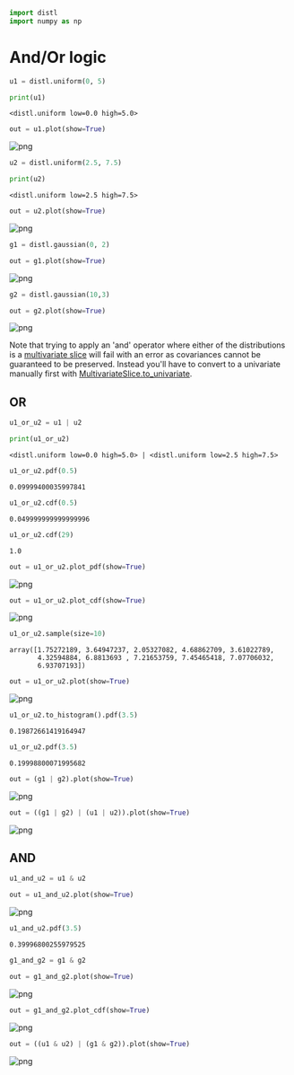 ```python
import distl
import numpy as np
```

# And/Or logic


```python
u1 = distl.uniform(0, 5)
```


```python
print(u1)
```

    <distl.uniform low=0.0 high=5.0>



```python
out = u1.plot(show=True)
```


![png](and_or_files/and_or_4_0.png)



```python
u2 = distl.uniform(2.5, 7.5)
```


```python
print(u2)
```

    <distl.uniform low=2.5 high=7.5>



```python
out = u2.plot(show=True)
```


![png](and_or_files/and_or_7_0.png)



```python
g1 = distl.gaussian(0, 2)
```


```python
out = g1.plot(show=True)
```


![png](and_or_files/and_or_9_0.png)



```python
g2 = distl.gaussian(10,3)
```


```python
out = g2.plot(show=True)
```


![png](and_or_files/and_or_11_0.png)


Note that trying to apply an 'and' operator where either of the distributions is a [multivariate slice](./multivariate_slice.md) will fail with an error as covariances cannot be guaranteed to be preserved.  Instead you'll have to convert to a univariate manually first with [MultivariateSlice.to_univariate](../api/BaseMultivariateSlice.to_univariate.md).

## OR


```python
u1_or_u2 = u1 | u2
```


```python
print(u1_or_u2)
```

    <distl.uniform low=0.0 high=5.0> | <distl.uniform low=2.5 high=7.5>



```python
u1_or_u2.pdf(0.5)
```




    0.09999400035997841




```python
u1_or_u2.cdf(0.5)
```




    0.049999999999999996




```python
u1_or_u2.cdf(29)
```




    1.0




```python
out = u1_or_u2.plot_pdf(show=True)
```


![png](and_or_files/and_or_19_0.png)



```python
out = u1_or_u2.plot_cdf(show=True)
```


![png](and_or_files/and_or_20_0.png)



```python
u1_or_u2.sample(size=10)
```




    array([1.75272189, 3.64947237, 2.05327082, 4.68862709, 3.61022789,
           4.32594884, 6.8813693 , 7.21653759, 7.45465418, 7.07706032,
           6.93707193])




```python
out = u1_or_u2.plot(show=True)
```


![png](and_or_files/and_or_22_0.png)



```python
u1_or_u2.to_histogram().pdf(3.5)
```




    0.19872661419164947




```python
u1_or_u2.pdf(3.5)
```




    0.19998800071995682




```python
out = (g1 | g2).plot(show=True)
```


![png](and_or_files/and_or_25_0.png)



```python
out = ((g1 | g2) | (u1 | u2)).plot(show=True)
```


![png](and_or_files/and_or_26_0.png)


## AND


```python
u1_and_u2 = u1 & u2
```


```python
out = u1_and_u2.plot(show=True)
```


![png](and_or_files/and_or_29_0.png)



```python
u1_and_u2.pdf(3.5)
```




    0.39996800255979525




```python
g1_and_g2 = g1 & g2
```


```python
out = g1_and_g2.plot(show=True)
```


![png](and_or_files/and_or_32_0.png)



```python
out = g1_and_g2.plot_cdf(show=True)
```


![png](and_or_files/and_or_33_0.png)



```python
out = ((u1 & u2) | (g1 & g2)).plot(show=True)
```


![png](and_or_files/and_or_34_0.png)



```python

```
